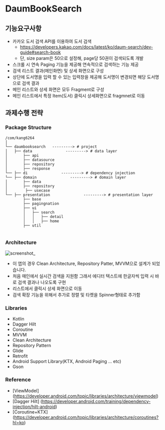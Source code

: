 # DaumBookSearch

## 기능요구사항

  * 카카오 도서 검색 API를 이용하여 도서 검색
    * https://developers.kakao.com/docs/latest/ko/daum-search/dev-guide#search-book
    * 단, size param은 50으로 설정해, page당 50권이 검색되도록 개발
  * 스크롤 시 연속 Paging 기능을 제공해 연속적으로 검색하는 기능 제공
  * 검색 리스트 결과(메인화면) 및 상세 화면으로 구성
  * 상단에 도서명을 입력 할 수 있는 입력창을 제공해 도서명이 변경되면 해당 도서명으로 검색 결과 
  * 메인 리스트와 상세 화면은 모두 Fragment로 구성
  * 메인 리스트에서 특정 Item(도서) 클릭시 상세화면으로 fragmnet로 이동
  
## 과제수행 전략

### Package Structure
```
/com/kang6264
│
└── daumbooksearch   ---------> # project 
│   ├── data               ---------> # data layer
│       ├── api
│       ├── datasource
│       ├── repository
│       ├── response
└── ├── di               ---------> # dependency injection
└── ├── domain               ---------> # domain layer
│       ├── data
│       ├── repository
│        ├── usecase
└── ├── presentation               ---------> # presentation layer
        ├── base
        ├── pagingnation
        ├── ui
        │   ├── search
        │   │   ├── detail
        │   │   ├── home
        ├── util
    
```

### Architecture
![screenshot_](https://user-images.githubusercontent.com/10939456/92988469-bf851400-f506-11ea-8c84-38345cabccef.png)

 * 이 앱의 경우 Clean Architecture, Repository Patter, MVVM으로 설계가 되었습니다.
 * 처음 매인에서 실시간 검색을 지원함 그래서 에디터 텍스트에 한글자씩 입력 시 바로 검색 결과나 나오도록 구현
 * 리스트에서 클릭시 상세 화면으로 이동
 * 검색 확장 기능을 위해서 추가로 정렬 및 타켓을 Spinner형태로 추가함

### Libraries
- Kotlin
- Dagger Hilt
- Coroutine
- MVVM
- Clean Architecture
- Repository Pattern
- Glide
- Retrofit
- Android Support Library(KTX, Android Paging ... etc)
- Gson

### Reference
 - [ViewModel] (https://developer.android.com/topic/libraries/architecture/viewmodel)
 - [Dagger Hilt] (https://developer.android.com/training/dependency-injection/hilt-android)
 - [Coroutine+KTX] (https://developer.android.com/topic/libraries/architecture/coroutines?hl=ko)
